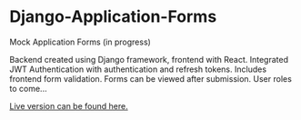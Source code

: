# Django-Application-Forms
Mock Application Forms (in progress)

Backend created using Django framework, frontend with React. Integrated JWT Authentication with authentication and refresh tokens. Includes frontend form validation. Forms can be viewed after submission. User roles to come...

<a href = 'https://forms.olivera.tech'>Live version can be found here.<a/>
